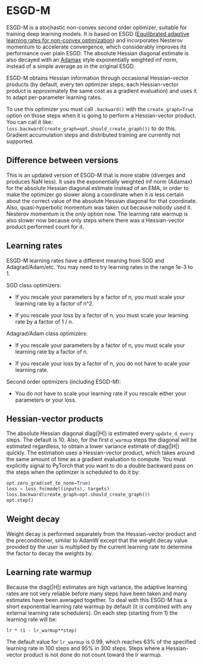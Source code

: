 # ESGD-M

ESGD-M is a stochastic non-convex second order optimizer, suitable for training deep learning models. It is based on ESGD ([Equilibrated adaptive learning rates for non-convex optimization](https://arxiv.org/abs/1502.04390)) and incorporates Nesterov momentum to accelerate convergence, which considerably improves its performance over plain ESGD. The absolute Hessian diagonal estimate is also decayed with an [Adamax](https://arxiv.org/abs/1412.6980) style exponentially weighted inf norm, instead of a simple average as in the original ESGD.

ESGD-M obtains Hessian information through occasional Hessian-vector products (by default, every ten optimizer steps; each Hessian-vector product is approximately the same cost as a gradient evaluation) and uses it to adapt per-parameter learning rates.

To use this optimizer you must call `.backward()` with the `create_graph=True` option on those steps when it is going to perform a Hessian-vector product. You can call it like: `loss.backward(create_graph=opt.should_create_graph())` to do this. Gradient accumulation steps and distributed training are currently not supported.

## Difference between versions

This is an updated version of ESGD-M that is more stable (diverges and produces NaN less). It uses the exponentially weighted inf norm (Adamax) for the absolute Hessian diagonal estimate instead of an EMA, in order to make the optimizer go slower along a coordinate when it is less certain about the correct value of the absolute Hessian diagonal for that coordinate. Also, quasi-hyperbolic momentum was taken out because nobody used it. Nesterov momentum is the only option now. The learning rate warmup is also slower now because only steps where there was a Hessian-vector product performed count for it.

## Learning rates

ESGD-M learning rates have a different meaning from SGD and Adagrad/Adam/etc. You may need to try learning rates in the range 1e-3 to 1.

SGD class optimizers:

* If you rescale your parameters by a factor of n, you must scale your learning rate by a factor of n^2.

* If you rescale your loss by a factor of n, you must scale your learning rate by a factor of 1 / n.

Adagrad/Adam class optimizers:

* If you rescale your parameters by a factor of n, you must scale your learning rate by a factor of n.

* If you rescale your loss by a factor of n, you do not have to scale your learning rate.

Second order optimizers (including ESGD-M):

* You do not have to scale your learning rate if you rescale either your parameters or your loss.

## Hessian-vector products

The absolute Hessian diagonal diag(|H|) is estimated every `update_d_every` steps. The default is 10. Also, for the first `d_warmup` steps the diagonal will be estimated regardless, to obtain a lower variance estimate of diag(|H|) quickly. The estimation uses a Hessian-vector product, which takes around the same amount of time as a gradient evaluation to compute. You must explicitly signal to PyTorch that you want to do a double backward pass on the steps when the optimizer is scheduled to do it by:

```python
opt.zero_grad(set_to_none=True)
loss = loss_fn(model(inputs), targets)
loss.backward(create_graph=opt.should_create_graph())
opt.step()
```

## Weight decay

Weight decay is performed separately from the Hessian-vector product and the preconditioner, similar to AdamW except that the weight decay value provided by the user is multiplied by the current learning rate to determine the factor to decay the weights by.

## Learning rate warmup

Because the diag(|H|) estimates are high variance, the adaptive learning rates are not very reliable before many steps have been taken and many estimates have been averaged together. To deal with this ESGD-M has a short exponential learning rate warmup by default (it is combined with any external learning rate schedulers). On each step (starting from 1) the learning rate will be:

`lr * (1 - lr_warmup**step)`

The default value for `lr_warmup` is 0.99, which reaches 63% of the specified learning rate in 100 steps and 95% in 300 steps. Steps where a Hessian-vector product is not done do not count toward the lr warmup.
